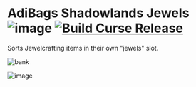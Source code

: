 # AdiBags Shadowlands Jewels ![image](https://img.shields.io/badge/Supports-Shadowlands-0B68D7) [![Build Curse Release](https://github.com/N6REJ/Adibags_Shadowlands_Jewels/actions/workflows/action.yml/badge.svg)](https://github.com/N6REJ/Adibags_Shadowlands_Jewels/actions/workflows/action.yml)

Sorts Jewelcrafting items in their own "jewels" slot.

![bank](https://user-images.githubusercontent.com/1850089/127739661-3204e8a2-2cf4-402d-a447-83d3392f26b3.png)

![image](https://img.shields.io/badge/Requires-AdiBags-0B68D7)
